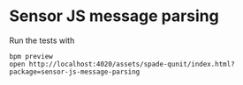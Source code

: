 # Sensor JS message parsing

Run the tests with

    bpm preview
    open http://localhost:4020/assets/spade-qunit/index.html?package=sensor-js-message-parsing

